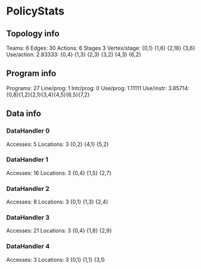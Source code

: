 # PolicyStats
## Topology info
Teams:		6
Edges:		30
Actions:	6
Stages		3
Vertex/stage:	{0,1} {1,6} {2,18} {3,6} 
Use/action:	2.83333: {0,4} {1,3} {2,3} {3,2} {4,3} {6,2} 

## Program info
Programs:	27
Line/prog:	1
Intr/prog:	0
Use/prog:	1.11111
Use/instr:	3.85714: {0,8}{1,2}{2,1}{3,4}{4,5}{6,5}{7,2}

## Data info

### DataHandler 0
Accesses:	5
Locations:	3
{0,2} {4,1} {5,2} 

### DataHandler 1
Accesses:	16
Locations:	3
{0,4} {1,5} {2,7} 

### DataHandler 2
Accesses:	8
Locations:	3
{0,1} {1,3} {2,4} 

### DataHandler 3
Accesses:	21
Locations:	3
{0,4} {1,8} {2,9} 

### DataHandler 4
Accesses:	3
Locations:	3
{0,1} {1,1} {3,1} 